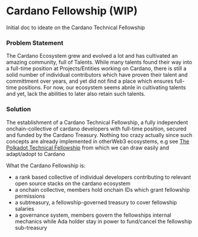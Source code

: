 # Cardano Fellowship (WIP)
Initial doc to ideate on the Cardano Technical Fellowship

### Problem Statement
The Cardano Ecosystem grew and evolved a lot and has cultivated an amazing community, full of Talents. While many talents found their way into a full-time position at Projects/Entities working on Cardano, there is still a solid number of individual contributors which have proven their talent and committment over years, and yet did not find a place which ensures full-time positions. For now, our ecosystem seems abnle in cultivating talents and yet, lack the abilities to later also retain such talents.

### Solution
The establishment of a Cardano Technical Fellowship, a fully independent onchain-collective of cardano developers with full-time position, secured and funded by the Cardano Treasury. 
Nothing too crazy actually since such concepts are already implemented in otherWeb3 ecosystems, e.g see [The Polkadot Technical Fellowship](https://wiki.polkadot.com/learn/learn-polkadot-technical-fellowship/) from which we can draw easily and adapt/adopt to Cardano

What the Cardano Fellowship is:

- a rank based collective of individual developers contributing to relevant open source stacks on the cardano ecosystem
- a onchain collective, members hold onchain IDs which grant fellowship permissions
- a subtreasury, a fellowship-governed treasury to cover fellowship salaries
- a governance system, members govern the fellowships internal mechanics while Ada holder stay in power to fund/cancel the fellowship sub-treasury




